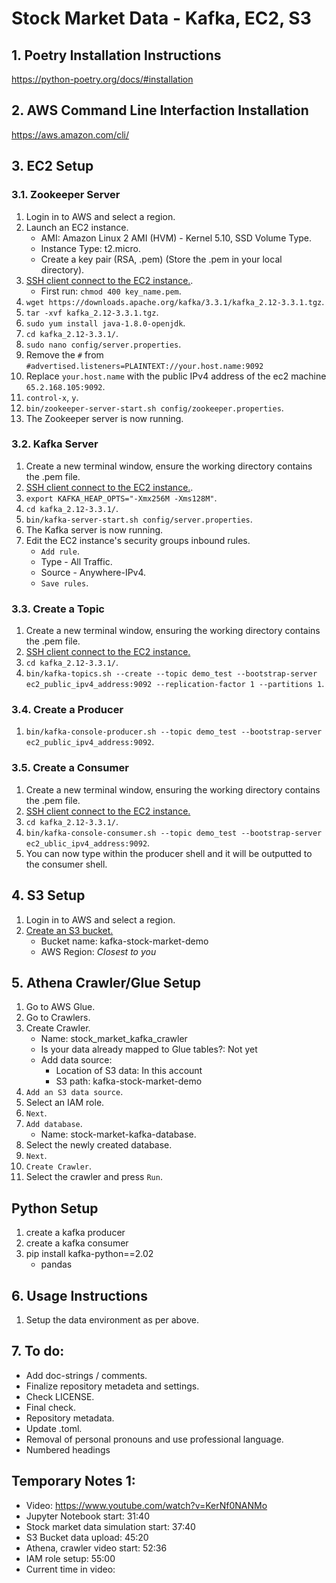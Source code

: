 # Stock Market Data - Kafka, EC2, S3

## 1. Poetry Installation Instructions

https://python-poetry.org/docs/#installation

## 2. AWS Command Line Interfaction Installation

https://aws.amazon.com/cli/

## 3. EC2 Setup

### 3.1. Zookeeper Server

1. Login in to AWS and select a region.
2. Launch an EC2 instance.
    * AMI: Amazon Linux 2 AMI (HVM) - Kernel 5.10, SSD Volume Type.
    * Instance Type: t2.micro.
    * Create a key pair (RSA, .pem) (Store the .pem in your local directory).
3. [SSH client connect to the EC2 instance.](https://docs.aws.amazon.com/AWSEC2/latest/UserGuide/connect-linux-inst-ssh.html#connect-linux-inst-sshClient).
    * First run: `chmod 400 key_name.pem`.
4. `wget https://downloads.apache.org/kafka/3.3.1/kafka_2.12-3.3.1.tgz`.
5. `tar -xvf kafka_2.12-3.3.1.tgz`.
6. `sudo yum install java-1.8.0-openjdk`.
7. `cd kafka_2.12-3.3.1/`.
8. `sudo nano config/server.properties`.
9. Remove the `#` from `#advertised.listeners=PLAINTEXT://your.host.name:9092`
10. Replace `your.host.name` with the public IPv4 address of the ec2 machine `65.2.168.105:9092`. 
11. `control-x`, `y`.
12. `bin/zookeeper-server-start.sh config/zookeeper.properties`.
13. The Zookeeper server is now running. 

### 3.2. Kafka Server

1. Create a new terminal window, ensure the working directory contains the .pem file.
2. [SSH client connect to the EC2 instance.](https://docs.aws.amazon.com/AWSEC2/latest/UserGuide/connect-linux-inst-ssh.html#connect-linux-inst-sshClient).
3. `export KAFKA_HEAP_OPTS="-Xmx256M -Xms128M"`.
4. `cd kafka_2.12-3.3.1/`.
5. `bin/kafka-server-start.sh config/server.properties`.
6. The Kafka server is now running.
7. Edit the EC2 instance's security groups inbound rules.
    * `Add rule`.
    * Type - All Traffic.
    * Source - Anywhere-IPv4.
    * `Save rules`.

### 3.3. Create a Topic

1. Create a new terminal window, ensuring the working directory contains the .pem file.
2. [SSH client connect to the EC2 instance.](https://docs.aws.amazon.com/AWSEC2/latest/UserGuide/connect-linux-inst-ssh.html#connect-linux-inst-sshClient)
3. `cd kafka_2.12-3.3.1/`.
4. `bin/kafka-topics.sh --create --topic demo_test --bootstrap-server ec2_public_ipv4_address:9092 --replication-factor 1 --partitions 1`.

### 3.4. Create a Producer

1. `bin/kafka-console-producer.sh --topic demo_test --bootstrap-server ec2_public_ipv4_address:9092`.

### 3.5. Create a Consumer

1. Create a new terminal window, ensuring the working directory contains the .pem file.
2. [SSH client connect to the EC2 instance.](https://docs.aws.amazon.com/AWSEC2/latest/UserGuide/connect-linux-inst-ssh.html#connect-linux-inst-sshClient)
3. `cd kafka_2.12-3.3.1/`.
4. `bin/kafka-console-consumer.sh --topic demo_test --bootstrap-server ec2_ublic_ipv4_address:9092`.
5. You can now type within the producer shell and it will be outputted to the consumer shell.

## 4. S3 Setup

1. Login in to AWS and select a region.
2. [Create an S3 bucket.](https://docs.aws.amazon.com/AmazonS3/latest/userguide/creating-bucket.html)
    * Bucket name: kafka-stock-market-demo
    * AWS Region: _Closest to you_

## 5. Athena Crawler/Glue Setup
1. Go to AWS Glue.
2. Go to Crawlers.
3. Create Crawler.
    * Name: stock_market_kafka_crawler
    * Is your data already mapped to Glue tables?: Not yet
    * Add data source:
        * Location of S3 data: In this account
        * S3 path: kafka-stock-market-demo
4. `Add an S3 data source`.
5. Select an IAM role.
6. `Next`.
7. `Add database`. 
    * Name: stock-market-kafka-database.
8. Select the newly created database.
9. `Next`. 
10. `Create Crawler`. 
11. Select the crawler and press `Run`. 

## Python Setup

1. create a kafka producer
2. create a kafka consumer
3. pip install kafka-python==2.02
    * pandas

## 6. Usage Instructions
1. Setup the data environment as per above.

## 7. To do:

* Add doc-strings / comments.
* Finalize repository metadeta and settings.
* Check LICENSE.
* Final check.
* Repository metadata.
* Update .toml.
* Removal of personal pronouns and use professional language.
* Numbered headings

## Temporary Notes 1:

* Video: https://www.youtube.com/watch?v=KerNf0NANMo
* Jupyter Notebook start: 31:40
* Stock market data simulation start: 37:40
* S3 Bucket data upload: 45:20
* Athena, crawler video start: 52:36
* IAM role setup: 55:00
* Current time in video: 